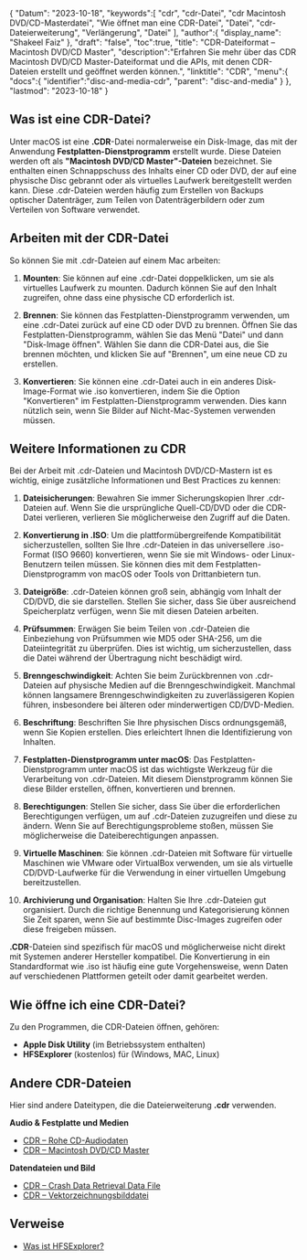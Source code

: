 {
"Datum": "2023-10-18",
   "keywords":[
"cdr",
"cdr-Datei",
"cdr Macintosh DVD/CD-Masterdatei",
"Wie öffnet man eine CDR-Datei",
"Datei",
"cdr-Dateierweiterung",
"Verlängerung",
"Datei"
],
   "author":{
"display_name": "Shakeel Faiz"
},
"draft": "false",
"toc":true,
"title": "CDR-Dateiformat – Macintosh DVD/CD Master",
   "description":"Erfahren Sie mehr über das CDR Macintosh DVD/CD Master-Dateiformat und die APIs, mit denen CDR-Dateien erstellt und geöffnet werden können.",
"linktitle": "CDR",
   "menu":{
      "docs":{
         "identifier":"disc-and-media-cdr",
"parent": "disc-and-media"
}
},
"lastmod": "2023-10-18"
}

## Was ist eine CDR-Datei?

Unter macOS ist eine **.CDR**-Datei normalerweise ein Disk-Image, das mit der Anwendung **Festplatten-Dienstprogramm** erstellt wurde. Diese Dateien werden oft als **"Macintosh DVD/CD Master"-Dateien** bezeichnet. Sie enthalten einen Schnappschuss des Inhalts einer CD oder DVD, der auf eine physische Disc gebrannt oder als virtuelles Laufwerk bereitgestellt werden kann. Diese .cdr-Dateien werden häufig zum Erstellen von Backups optischer Datenträger, zum Teilen von Datenträgerbildern oder zum Verteilen von Software verwendet.

## Arbeiten mit der CDR-Datei

So können Sie mit .cdr-Dateien auf einem Mac arbeiten:

1. **Mounten**: Sie können auf eine .cdr-Datei doppelklicken, um sie als virtuelles Laufwerk zu mounten. Dadurch können Sie auf den Inhalt zugreifen, ohne dass eine physische CD erforderlich ist.
    












2. **Brennen**: Sie können das Festplatten-Dienstprogramm verwenden, um eine .cdr-Datei zurück auf eine CD oder DVD zu brennen. Öffnen Sie das Festplatten-Dienstprogramm, wählen Sie das Menü "Datei" und dann "Disk-Image öffnen". Wählen Sie dann die CDR-Datei aus, die Sie brennen möchten, und klicken Sie auf "Brennen", um eine neue CD zu erstellen.
    












3. **Konvertieren**: Sie können eine .cdr-Datei auch in ein anderes Disk-Image-Format wie .iso konvertieren, indem Sie die Option "Konvertieren" im Festplatten-Dienstprogramm verwenden. Dies kann nützlich sein, wenn Sie Bilder auf Nicht-Mac-Systemen verwenden müssen.

## Weitere Informationen zu CDR

Bei der Arbeit mit .cdr-Dateien und Macintosh DVD/CD-Mastern ist es wichtig, einige zusätzliche Informationen und Best Practices zu kennen:

1. **Dateisicherungen**: Bewahren Sie immer Sicherungskopien Ihrer .cdr-Dateien auf. Wenn Sie die ursprüngliche Quell-CD/DVD oder die CDR-Datei verlieren, verlieren Sie möglicherweise den Zugriff auf die Daten.
    












2. **Konvertierung in .ISO**: Um die plattformübergreifende Kompatibilität sicherzustellen, sollten Sie Ihre .cdr-Dateien in das universellere .iso-Format (ISO 9660) konvertieren, wenn Sie sie mit Windows- oder Linux-Benutzern teilen müssen. Sie können dies mit dem Festplatten-Dienstprogramm von macOS oder Tools von Drittanbietern tun.
    












3. **Dateigröße**: .cdr-Dateien können groß sein, abhängig vom Inhalt der CD/DVD, die sie darstellen. Stellen Sie sicher, dass Sie über ausreichend Speicherplatz verfügen, wenn Sie mit diesen Dateien arbeiten.
    












4. **Prüfsummen**: Erwägen Sie beim Teilen von .cdr-Dateien die Einbeziehung von Prüfsummen wie MD5 oder SHA-256, um die Dateiintegrität zu überprüfen. Dies ist wichtig, um sicherzustellen, dass die Datei während der Übertragung nicht beschädigt wird.
    












5. **Brenngeschwindigkeit**: Achten Sie beim Zurückbrennen von .cdr-Dateien auf physische Medien auf die Brenngeschwindigkeit. Manchmal können langsamere Brenngeschwindigkeiten zu zuverlässigeren Kopien führen, insbesondere bei älteren oder minderwertigen CD/DVD-Medien.
    












6. **Beschriftung**: Beschriften Sie Ihre physischen Discs ordnungsgemäß, wenn Sie Kopien erstellen. Dies erleichtert Ihnen die Identifizierung von Inhalten.
    












7. **Festplatten-Dienstprogramm unter macOS**: Das Festplatten-Dienstprogramm unter macOS ist das wichtigste Werkzeug für die Verarbeitung von .cdr-Dateien. Mit diesem Dienstprogramm können Sie diese Bilder erstellen, öffnen, konvertieren und brennen.
    












8. **Berechtigungen**: Stellen Sie sicher, dass Sie über die erforderlichen Berechtigungen verfügen, um auf .cdr-Dateien zuzugreifen und diese zu ändern. Wenn Sie auf Berechtigungsprobleme stoßen, müssen Sie möglicherweise die Dateiberechtigungen anpassen.
    












9. **Virtuelle Maschinen**: Sie können .cdr-Dateien mit Software für virtuelle Maschinen wie VMware oder VirtualBox verwenden, um sie als virtuelle CD/DVD-Laufwerke für die Verwendung in einer virtuellen Umgebung bereitzustellen.
    












10. **Archivierung und Organisation**: Halten Sie Ihre .cdr-Dateien gut organisiert. Durch die richtige Benennung und Kategorisierung können Sie Zeit sparen, wenn Sie auf bestimmte Disc-Images zugreifen oder diese freigeben müssen.
    













**.CDR**-Dateien sind spezifisch für macOS und möglicherweise nicht direkt mit Systemen anderer Hersteller kompatibel. Die Konvertierung in ein Standardformat wie .iso ist häufig eine gute Vorgehensweise, wenn Daten auf verschiedenen Plattformen geteilt oder damit gearbeitet werden.

## Wie öffne ich eine CDR-Datei?

Zu den Programmen, die CDR-Dateien öffnen, gehören:

- **Apple Disk Utility** (im Betriebssystem enthalten)
- **HFSExplorer** (kostenlos) für (Windows, MAC, Linux)

## Andere CDR-Dateien

Hier sind andere Dateitypen, die die Dateierweiterung **.cdr** verwenden.

**Audio & Festplatte und Medien**
- [CDR – Rohe CD-Audiodaten](/audio/cdr/)
- [CDR – Macintosh DVD/CD Master](/disc-and-media/cdr/)

**Datendateien und Bild**
- [CDR – Crash Data Retrieval Data File](/data/cdr-crash/)
- [CDR – Vektorzeichnungsbilddatei](/image/cdr/)


## Verweise
* [Was ist HFSExplorer?](https://catacombae.org/hfsexplorer/)

